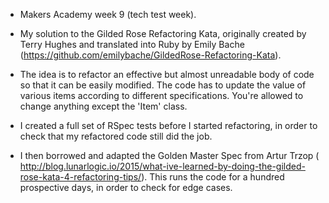 * Makers Academy week 9 (tech test week).

* My solution to the Gilded Rose Refactoring Kata, originally created by Terry Hughes and translated into Ruby by Emily Bache (https://github.com/emilybache/GildedRose-Refactoring-Kata).   

* The idea is to refactor an effective but almost unreadable body of code so that it can be easily modified.  The code has to update the value of various items according to different specifications.  You're allowed to change anything except the 'Item' class.  

* I created a full set of RSpec tests before I started refactoring, in order to check that my refactored code still did the job.  

* I then borrowed and adapted the Golden Master Spec from Artur Trzop ( http://blog.lunarlogic.io/2015/what-ive-learned-by-doing-the-gilded-rose-kata-4-refactoring-tips/).  This runs the code for a hundred prospective days, in order to check for edge cases.  
